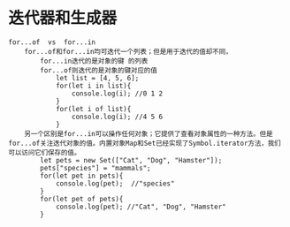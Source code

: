 # 迭代器和生成器
    for...of  vs  for...in
        for...of和for...in均可迭代一个列表；但是用于迭代的值却不同，
            for...in迭代的是对象的键 的列表
            for...of则迭代的是对象的键对应的值
                let list = [4, 5, 6];
                for(let i in list){
                    console.log(i); //0 1 2
                }
                for(let i of list){
                    console.log(i); //4 5 6
                }
        另一个区别是for...in可以操作任何对象；它提供了查看对象属性的一种方法。但是for...of关注迭代对象的值。内置对象Map和Set已经实现了Symbol.iterator方法，我们可以访问它们保存的值。
            let pets = new Set(["Cat", "Dog", "Hamster"]);
            pets["species"] = "mammals";
            for(let pet in pets){
                console.log(pet);  //"species"
            }
            for(let pet of pets){
                console.log(pet); //"Cat", "Dog", "Hamster"
            }
